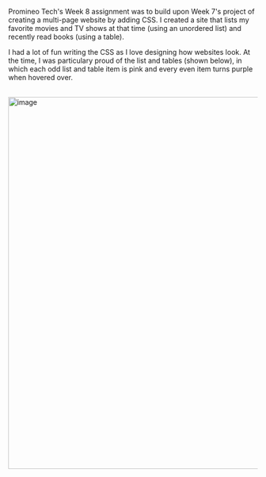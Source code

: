 Promineo Tech's Week 8 assignment was to build upon Week 7's project of creating a multi-page website by adding CSS. I created a site that lists my favorite movies and TV shows at that time (using an unordered list) and recently read books (using a table). 

I had a lot of fun writing the CSS as I love designing how websites look. At the time, I was particulary proud of the list and tables (shown below), in which each odd list and table item is pink and every even item turns purple when hovered over.

<br>
<img width="750" alt="image" src="https://github.com/kdcoding23/Week-8/assets/62631173/99bd7933-8b79-42d7-9dd2-d13693481120">

